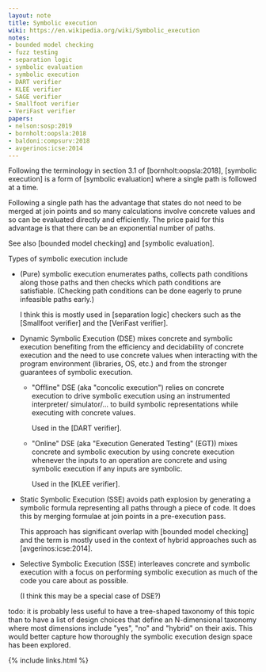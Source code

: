 ```yaml
---
layout: note
title: Symbolic execution
wiki: https://en.wikipedia.org/wiki/Symbolic_execution
notes:
- bounded model checking
- fuzz testing
- separation logic
- symbolic evaluation
- symbolic execution
- DART verifier
- KLEE verifier
- SAGE verifier
- Smallfoot verifier
- VeriFast verifier
papers:
- nelson:sosp:2019
- bornholt:oopsla:2018
- baldoni:compsurv:2018
- avgerinos:icse:2014
---
```


Following the terminology in section 3.1 of
[bornholt:oopsla:2018], [symbolic execution] is a form of
[symbolic evaluation] where a single path is followed at a time.

Following a single path has the advantage that states do not need to be merged
at join points and so many calculations involve concrete values and so can be
evaluated directly and efficiently.  The price paid for this advantage is that
there can be an exponential number of paths.

See also [bounded model checking] and [symbolic evaluation].

Types of symbolic execution include

- (Pure) symbolic execution enumerates paths, collects path conditions
  along those paths and then checks which path conditions are satisfiable.
  (Checking path conditions can be done eagerly to prune infeasible paths
  early.)

  I think this is mostly used in [separation logic] checkers such as
  the [Smallfoot verifier] and the [VeriFast verifier].

- Dynamic Symbolic Execution (DSE) mixes concrete and symbolic execution
  benefiting from the efficiency and decidability of concrete execution and the
  need to use concrete values when interacting with the program environment
  (libraries, OS, etc.) and from the stronger guarantees of symbolic execution.

  - "Offline" DSE (aka "concolic execution") relies on concrete execution
    to drive symbolic execution using an instrumented interpreter/
    simulator/... to build symbolic representations while executing
    with concrete values.

    Used in the [DART verifier].

  - "Online" DSE (aka "Execution Generated Testing" (EGT))
    mixes concrete and symbolic execution
    by using concrete execution whenever the inputs to an operation
    are concrete and using symbolic execution if any inputs are symbolic.

    Used in the [KLEE verifier].

- Static Symbolic Execution (SSE) avoids path explosion by generating
  a symbolic formula representing all paths through a piece of code.
  It does this by merging formulae at join points in a pre-execution pass.

  This approach has significant overlap with [bounded model checking]
  and the term is mostly used in the context of hybrid approaches
  such as [avgerinos:icse:2014].

- Selective Symbolic Execution (SSE)
  interleaves concrete and symbolic execution with a focus on
  performing symbolic execution as much of the code you
  care about as possible.

  (I think this may be a special case of DSE?)

todo: it is probably less useful to have a tree-shaped taxonomy of this topic
than to have a list of design choices that define an N-dimensional taxonomy
where most dimensions include "yes", "no" and "hybrid" on their axis.  This
would better capture how thoroughly the symbolic execution design space has
been explored.

{% include links.html %}
